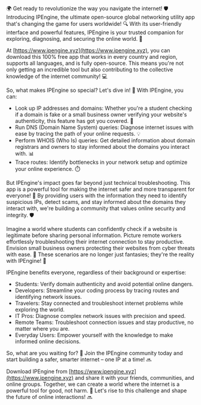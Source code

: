 🌍️ Get ready to revolutionize the way you navigate the internet! 🛡️ Introducing IPEngine, the ultimate open-source global networking utility app that's changing the game for users worldwide! 🔍 With its user-friendly interface and powerful features, IPEngine is your trusted companion for exploring, diagnosing, and securing the online world. 📡

At [https://www.ipengine.xyz](https://www.ipengine.xyz), you can download this 100% free app that works in every country and region, supports all languages, and is fully open-source. This means you're not only getting an incredible tool but also contributing to the collective knowledge of the internet community! 💻

So, what makes IPEngine so special? Let's dive in! 🌊️ With IPEngine, you can:

* Look up IP addresses and domains: Whether you're a student checking if a domain is fake or a small business owner verifying your website's authenticity, this feature has got you covered. 🔮
* Run DNS (Domain Name System) queries: Diagnose internet issues with ease by tracing the path of your online requests. 💡
* Perform WHOIS (Who Is) queries: Get detailed information about domain registrars and owners to stay informed about the domains you interact with. 📊
* Trace routes: Identify bottlenecks in your network setup and optimize your online experience. ⏱️

But IPEngine's impact goes far beyond just technical troubleshooting. This app is a powerful tool for making the internet safer and more transparent for everyone! 💪 By providing users with the information they need to identify suspicious IPs, detect scams, and stay informed about the domains they interact with, we're building a community that values online security and integrity. 🛡️

Imagine a world where students can confidently check if a website is legitimate before sharing personal information. Picture remote workers effortlessly troubleshooting their internet connection to stay productive. Envision small business owners protecting their websites from cyber threats with ease. 🌈 These scenarios are no longer just fantasies; they're the reality with IPEngine! 🌟

IPEngine benefits everyone, regardless of their background or expertise:

* Students: Verify domain authenticity and avoid potential online dangers.
* Developers: Streamline your coding process by tracing routes and identifying network issues.
* Travelers: Stay connected and troubleshoot internet problems while exploring the world.
* IT Pros: Diagnose complex network issues with precision and speed.
* Remote Teams: Troubleshoot connection issues and stay productive, no matter where you are.
* Everyday Users: Empower yourself with the knowledge to make informed online decisions.

So, what are you waiting for? 🎉 Join the IPEngine community today and start building a safer, smarter internet – one IP at a time! 🔜

Download IPEngine from [https://www.ipengine.xyz](https://www.ipengine.xyz) and share it with your friends, communities, and online groups. Together, we can create a world where the internet is a powerful tool for good, not harm. 💫 Let's rise to this challenge and shape the future of online interactions! 🔜
